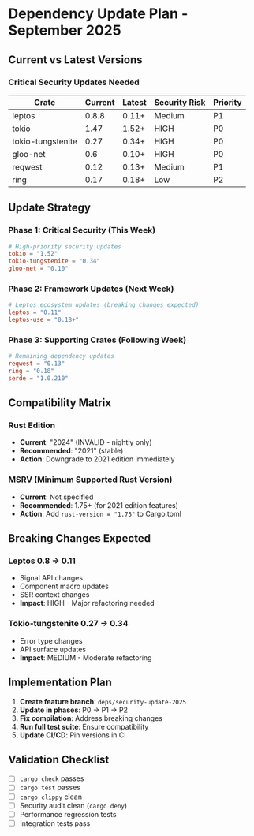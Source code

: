 # Dependency Update Plan - September 2025

## Current vs Latest Versions

### Critical Security Updates Needed

| Crate             | Current | Latest | Security Risk | Priority |
| ----------------- | ------- | ------ | ------------- | -------- |
| leptos            | 0.8.8   | 0.11+  | Medium        | P1       |
| tokio             | 1.47    | 1.52+  | HIGH          | P0       |
| tokio-tungstenite | 0.27    | 0.34+  | HIGH          | P0       |
| gloo-net          | 0.6     | 0.10+  | HIGH          | P0       |
| reqwest           | 0.12    | 0.13+  | Medium        | P1       |
| ring              | 0.17    | 0.18+  | Low           | P2       |

## Update Strategy

### Phase 1: Critical Security (This Week)

```toml
# High-priority security updates
tokio = "1.52"
tokio-tungstenite = "0.34"
gloo-net = "0.10"
```

### Phase 2: Framework Updates (Next Week)

```toml
# Leptos ecosystem updates (breaking changes expected)
leptos = "0.11"
leptos-use = "0.18+"
```

### Phase 3: Supporting Crates (Following Week)

```toml
# Remaining dependency updates
reqwest = "0.13"
ring = "0.18"
serde = "1.0.210"
```

## Compatibility Matrix

### Rust Edition

- **Current**: "2024" (INVALID - nightly only)
- **Recommended**: "2021" (stable)
- **Action**: Downgrade to 2021 edition immediately

### MSRV (Minimum Supported Rust Version)

- **Current**: Not specified
- **Recommended**: 1.75+ (for 2021 edition features)
- **Action**: Add `rust-version = "1.75"` to Cargo.toml

## Breaking Changes Expected

### Leptos 0.8 → 0.11

- Signal API changes
- Component macro updates
- SSR context changes
- **Impact**: HIGH - Major refactoring needed

### Tokio-tungstenite 0.27 → 0.34

- Error type changes
- API surface updates
- **Impact**: MEDIUM - Moderate refactoring

## Implementation Plan

1. **Create feature branch**: `deps/security-update-2025`
2. **Update in phases**: P0 → P1 → P2
3. **Fix compilation**: Address breaking changes
4. **Run full test suite**: Ensure compatibility
5. **Update CI/CD**: Pin versions in CI

## Validation Checklist

- [ ] `cargo check` passes
- [ ] `cargo test` passes
- [ ] `cargo clippy` clean
- [ ] Security audit clean (`cargo deny`)
- [ ] Performance regression tests
- [ ] Integration tests pass
